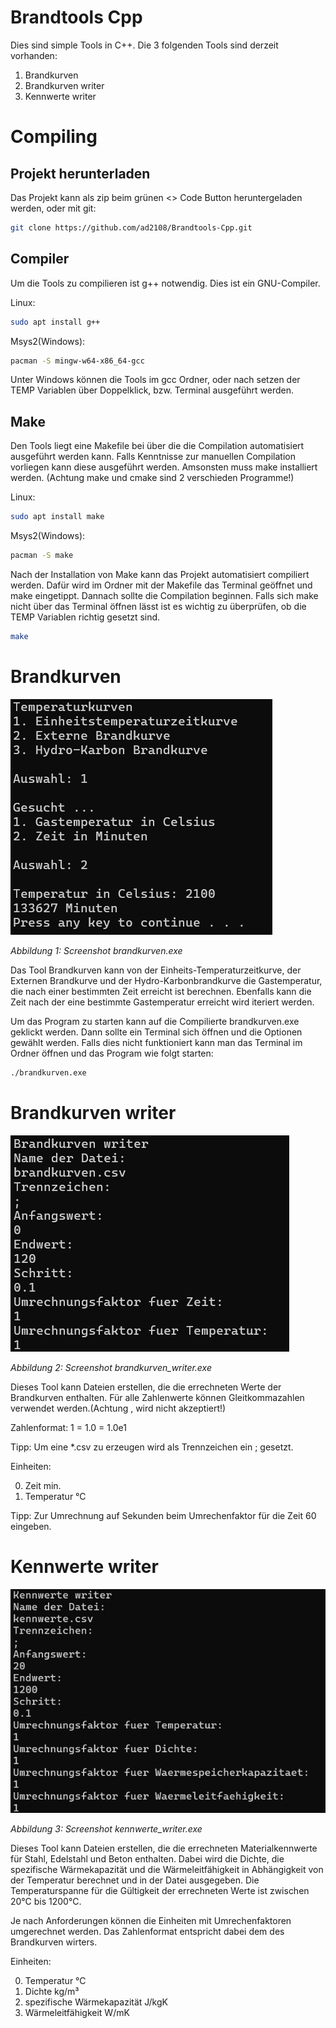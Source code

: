 # Brandtools Cpp

Dies sind simple Tools in C++. Die 3 folgenden Tools sind derzeit vorhanden:

1. Brandkurven
2. Brandkurven writer
3. Kennwerte writer

# Compiling

## Projekt herunterladen

Das Projekt kann als zip beim grünen <> Code Button heruntergeladen werden, oder mit git:

```bash
git clone https://github.com/ad2108/Brandtools-Cpp.git
```

## Compiler
Um die Tools zu compilieren ist g++ notwendig. Dies ist ein GNU-Compiler.

Linux:

```bash
sudo apt install g++
```

Msys2(Windows):

```bash
pacman -S mingw-w64-x86_64-gcc
```

Unter Windows können die Tools im gcc Ordner, oder nach setzen der TEMP Variablen über Doppelklick, bzw. Terminal ausgeführt werden.

## Make
Den Tools liegt eine Makefile bei über die die Compilation automatisiert ausgeführt werden kann. Falls Kenntnisse zur manuellen Compilation vorliegen kann diese ausgeführt werden. Amsonsten muss make installiert werden. (Achtung make und cmake sind 2 verschieden Programme!)

Linux:

```bash
sudo apt install make
```

Msys2(Windows):

```bash
pacman -S make
```

Nach der Installation von Make kann das Projekt automatisiert compiliert werden. Dafür wird im Ordner mit der Makefile das Terminal geöffnet und make eingetippt. Dannach sollte die Compilation beginnen. Falls sich make nicht über das Terminal öffnen lässt ist es wichtig zu überprüfen, ob die TEMP Variablen richtig gesetzt sind.

```bash
make
```

# Brandkurven

![image](image/brandkurven.png)

*Abbildung 1: Screenshot brandkurven.exe*

Das Tool Brandkurven kann von der Einheits-Temperaturzeitkurve, der Externen Brandkurve und der Hydro-Karbonbrandkurve die Gastemperatur, die nach einer bestimmten Zeit erreicht ist berechnen. Ebenfalls kann die Zeit nach der eine bestimmte Gastemperatur erreicht wird iteriert werden.

Um das Program zu starten kann auf die Compilierte brandkurven.exe geklickt werden. Dann sollte ein Terminal sich öffnen und die Optionen gewählt werden. Falls dies nicht funktioniert kann man das Terminal im Ordner öffnen und das Program wie folgt starten:

```bash
./brandkurven.exe
```

# Brandkurven writer

![image](image/brandkurven_writer.png)

*Abbildung 2: Screenshot brandkurven_writer.exe*

Dieses Tool kann Dateien erstellen, die die errechneten Werte der Brandkurven enthalten. Für alle Zahlenwerte können Gleitkommazahlen verwendet werden.(Achtung , wird nicht akzeptiert!)

Zahlenformat: 1 = 1.0 = 1.0e1

Tipp: Um eine \*.csv zu erzeugen wird als Trennzeichen ein ; gesetzt.

Einheiten:

0. Zeit min.
1. Temperatur °C

Tipp: Zur Umrechnung auf Sekunden beim Umrechenfaktor für die Zeit 60 eingeben.

# Kennwerte writer

![image](image/kennwerte_writer.png)

*Abbildung 3: Screenshot kennwerte_writer.exe*

Dieses Tool kann Dateien erstellen, die die errechneten Materialkennwerte für Stahl, Edelstahl und Beton enthalten. Dabei wird die Dichte, die spezifische Wärmekapazität und die Wärmeleitfähigkeit in Abhängigkeit von der Temperatur berechnet und in der Datei ausgegeben. Die Temperaturspanne für die Gültigkeit der errechneten Werte ist zwischen 20°C bis 1200°C.

Je nach Anforderungen können die Einheiten mit Umrechenfaktoren umgerechnet werden. Das Zahlenformat entspricht dabei dem des Brandkurven wirters.

Einheiten:

0. Temperatur °C
1. Dichte kg/m³
2. spezifische Wärmekapazität J/kgK
3. Wärmeleitfähigkeit W/mK

